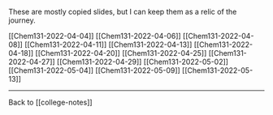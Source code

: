 These are mostly copied slides, but I can keep them as a relic of the journey.

[[Chem131-2022-04-04]]
[[Chem131-2022-04-06]]
[[Chem131-2022-04-08]]
[[Chem131-2022-04-11]]
[[Chem131-2022-04-13]]
[[Chem131-2022-04-18]]
[[Chem131-2022-04-20]]
[[Chem131-2022-04-25]]
[[Chem131-2022-04-27]]
[[Chem131-2022-04-29]]
[[Chem131-2022-05-02]]
[[Chem131-2022-05-04]]
[[Chem131-2022-05-09]]
[[Chem131-2022-05-13]]

---
Back to [[college-notes]]